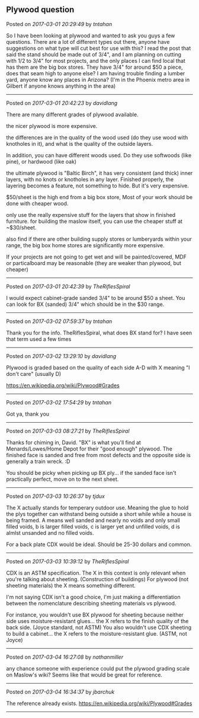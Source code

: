 ## Plywood question
Posted on *2017-03-01 20:29:49* by *tntahan*

So I have been looking at plywood and wanted to ask you guys a few questions. There are a lot of different types out there, anyone have suggestions on what type will cut best for use with this? I read the post that said the stand should be made out of 3/4", and I am planning on cutting with 1/2 to 3/4" for most projects, and the only places I can find local that has them are the big box stores. They have 3/4" for around $50 a piece, does that seam high to anyone else? I am having trouble finding a lumber yard, anyone know any places in Arizona? (I'm in the Phoenix metro area in Gilbert if anyone knows anything in the area)

---

Posted on *2017-03-01 20:42:23* by *davidlang*

There are many different grades of plywood available.

the nicer plywood is more expensive.

the differences are in the quality of the wood used (do they use wood with knotholes in it), and what is the quality of the outside layers.

In addition, you can have different woods used. Do they use softwoods (like pine), or hardwood (like oak)

the ultimate plywood is "Baltic Birch", it has very consistent (and thick) inner layers, with no knots or knotholes in any layer. Finished properly, the layering becomes a feature, not something to hide. But it's very expensive.

$50/sheet is the high end from a big box store, Most of your work should be done with cheaper wood.

only use the really expensive stuff for the layers that show in finished furniture. for building the maslow itself, you can use the cheaper stuff at ~$30/sheet.

also find if there are other building supply stores or lumberyards within your range, the big box home stores are significantly more expensive.
 
If your projects are not going to get wet and will be painted/covered, MDF or particalboard may be reasonable (they are weaker than plywood, but cheaper)

---

Posted on *2017-03-01 20:42:39* by *TheRiflesSpiral*

I would expect cabinet-grade sanded 3/4" to be around $50 a sheet. You can look for BX (sanded) 3/4" which should be in the $30 range.

---

Posted on *2017-03-02 07:59:37* by *tntahan*

Thank you for the info. TheRiflesSpiral, what does BX stand for? I have seen that term used a few times

---

Posted on *2017-03-02 13:29:10* by *davidlang*

Plywood is graded based on the quality of each side A-D with X meaning "I don't care" (usually D)

https://en.wikipedia.org/wiki/Plywood#Grades

---

Posted on *2017-03-02 17:54:29* by *tntahan*

Got ya, thank you

---

Posted on *2017-03-03 08:27:21* by *TheRiflesSpiral*

Thanks for chiming in, David. "BX" is what you'll find at Menards/Lowes/Home Depot for their "good enough" plywood. The finished face is sanded and free from most defects and the opposite side is generally a train wreck. :D

You should be picky when picking up BX ply... if the sanded face isn't practically perfect, move on to the next sheet.

---

Posted on *2017-03-03 10:26:37* by *tjdux*

The X actually stands for temperary outdoor use.  Meaning the glue to hold the plys together can withstand being outside a short while while a house is being framed.  A means well sanded and nearly no voids and only small filled voids, b is larger filled voids, c is larger yet and unfilled voids, d is almlst unsanded and no filled voids.

For a back plate CDX would be ideal.  Should be 25-30 dollars and common.

---

Posted on *2017-03-03 10:39:12* by *TheRiflesSpiral*

CDX is an ASTM specification. The X in this context is only relevant when you're talking about sheeting. (Construction of buildings) For plywood (not sheeting materials) the X means something different.

I'm not saying CDX isn't a good choice, I'm just making a differentiation between the nomenclature describing sheeting materials vs plywood.

For instance, you wouldn't use BX plywood for sheeting because neither side uses moisture-resistant glues... the X refers to the finish quality of the back side. (Joyce standard, not ASTM) You also wouldn't use CDX sheeting to build a cabinet... the X refers to the moisture-resistant glue. (ASTM, not Joyce)

---

Posted on *2017-03-04 16:27:08* by *nathanmiller*

any chance someone with experience could put the plywood grading scale on Maslow's wiki? Seems like that would be great for reference.

---

Posted on *2017-03-04 16:34:37* by *jbarchuk*

The reference already exists. https://en.wikipedia.org/wiki/Plywood#Grades

---

